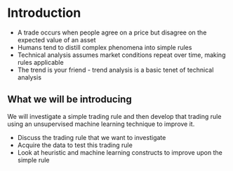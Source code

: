 # Introduction
- A trade occurs when people agree on a price but disagree on the expected value of an asset
- Humans tend to distill complex phenomena into simple rules
- Technical analysis assumes market conditions repeat over time, making rules applicable
- The trend is your friend - trend analysis is a basic tenet of technical analysis

## What we will be introducing
We will investigate a simple trading rule and then develop that trading rule using an unsupervised machine learning technique to improve it. 
- Discuss the trading rule that we want to investigate
- Acquire the data to test this trading rule
- Look at heuristic and machine learning constructs to improve upon the simple rule
